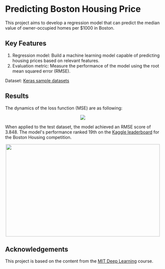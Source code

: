 # Predicting Boston Housing Price

This project aims to develop a regression model that can predict the median value of owner-occupied homes per $1000 in Boston.

## Key Features

1. Regression model: Build a machine learning model capable of predicting housing prices based on relevant features.
2. Evaluation metric: Measure the performance of the model using the root mean squared error (RMSE).

Dataset: [Keras sample datasets](https://storage.googleapis.com/tensorflow/tf-keras-datasets/boston_housing.npz) 

## Results
The dynamics of the loss function (MSE) are as following:

<p align="center">
  <img src="https://github.com/luis-a-miranda/AI-Boston-Housing-Price/blob/main/train_val_error.png">
 </p>

When applied to the test dataset, the model achieved an RMSE score of 3.848. The model's performance ranked 19th on the [Kaggle leaderboard](https://www.kaggle.com/c/boston-housing/leaderboard) for the Boston Housing competition.

<p align="center">
  <img src="https://github.com/luis-a-miranda/AI-Boston-Housing-Price/blob/main/kaggle_leaderboard.PNG" width="500" height="300">
 </p>

## Acknowledgements
This project is based on the content from the [MIT Deep Learning](https://deeplearning.mit.edu) course.
